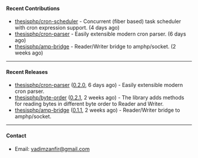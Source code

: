 #### Recent Contributions

- [thesisphp/cron-scheduler](https://github.com/thesisphp/cron-scheduler) - Concurrent (fiber based) task scheduler with cron expression support. (4 days ago)
- [thesisphp/cron-parser](https://github.com/thesisphp/cron-parser) - Easily extensible modern cron parser. (6 days ago)
- [thesisphp/amp-bridge](https://github.com/thesisphp/amp-bridge) - Reader/Writer bridge to amphp/socket. (2 weeks ago)

---

#### Recent Releases

- [thesisphp/cron-parser](https://github.com/thesisphp/cron-parser) ([0.2.0](https://github.com/thesisphp/cron-parser/releases/tag/0.2.0), 6 days ago) - Easily extensible modern cron parser.
- [thesisphp/byte-order](https://github.com/thesisphp/byte-order) ([0.2.1](https://github.com/thesisphp/byte-order/releases/tag/0.2.1), 2 weeks ago) - The library adds methods for reading bytes in different byte order to Reader and Writer.
- [thesisphp/amp-bridge](https://github.com/thesisphp/amp-bridge) ([0.1.1](https://github.com/thesisphp/amp-bridge/releases/tag/0.1.1), 2 weeks ago) - Reader/Writer bridge to amphp/socket.

---

#### Contact

- Email: [vadimzanfir@gmail.com](mailto://vadimzanfir@gmail.com)
